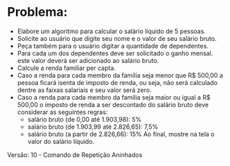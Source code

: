 # Problema:

- Elabore um algoritmo para calcular o salário líquido de 5 pessoas.
- Solicite ao usuário que digite seu nome e o valor de seu salário bruto.
- Peça também para o usuário digitar a quantidade de dependentes.
- Para cada um dos dependentes deve ser solicitado o ganho mensal. este valor deverá ser adicionado ao salário bruto.
- Calcule a renda familiar per capta.
- Caso a renda para cada membro da família seja menor que R$ 500,00 a pessoa ficará isenta de imposto de renda, ou seja, não será calculado dentre as faixas salariais e seu valor será zero.
- Caso a renda para cada membro da família seja maior ou igual a R$ 500,00 o imposto de renda a ser descontado do salário bruto deve considerar as seguintes regras:
    * salário bruto (de 0,00 até 1.903,98): 5%
    * salário bruto (de 1.903,99 até 2.826,65): 7,5%
    * salário bruto (a partir de 2.826,66): 15%
Ao final, mostre na tela o valor do salário líquido.

Versão: 10 - Comando de Repetição Aninhados